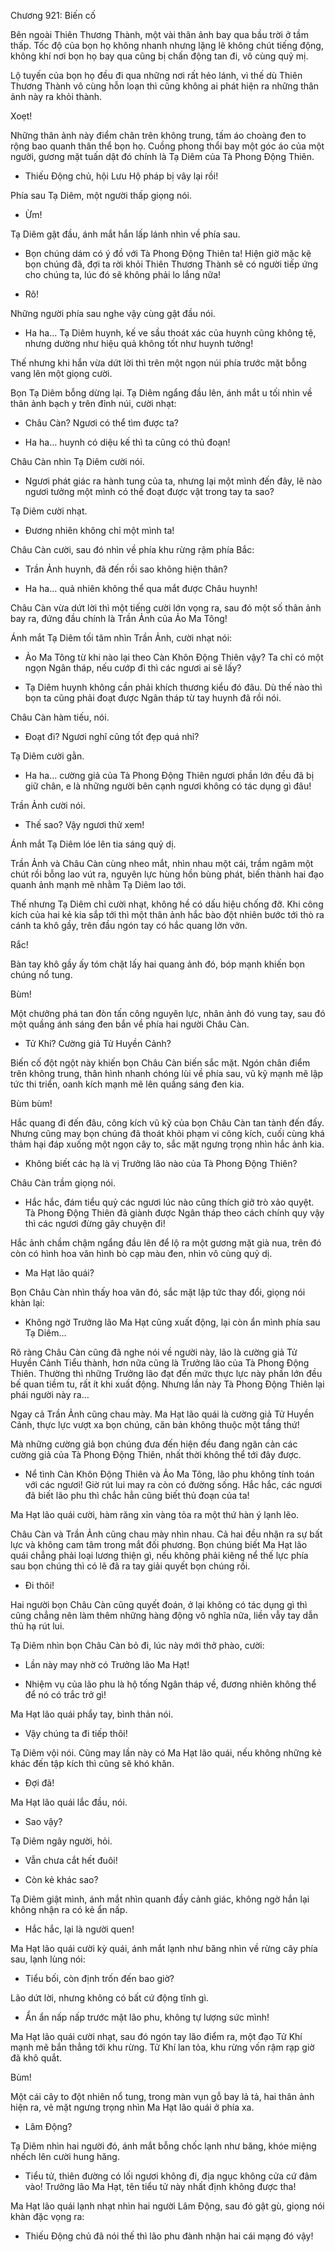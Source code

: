 




Chương 921: Biến cố


Bên ngoài Thiên Thương Thành, một vài thân ảnh bay qua bầu trời ở tầm thấp. Tốc độ của bọn họ không nhanh nhưng lặng lẽ không chút tiếng động, không khí nơi bọn họ bay qua cũng bị chấn động tan đi, vô cùng quỷ mị.

Lộ tuyến của bọn họ đều đi qua những nơi rất hẻo lánh, vì thế dù Thiên Thương Thành vô cùng hỗn loạn thì cũng không ai phát hiện ra những thân ảnh này ra khỏi thành.

Xoẹt!

Những thân ảnh này điểm chân trên không trung, tấm áo choàng đen to rộng bao quanh thân thể bọn họ. Cuồng phong thổi bay một góc áo của một người, gương mặt tuấn dật đó chính là Tạ Diêm của Tà Phong Động Thiên.

- Thiếu Động chủ, hội Lưu Hộ pháp bị vây lại rồi!

Phía sau Tạ Diêm, một người thấp giọng nói.

- Ừm!

Tạ Diêm gật đầu, ánh mắt hắn lấp lánh nhìn về phía sau.

- Bọn chúng dám có ý đồ với Tà Phong Động Thiên ta! Hiện giờ mặc kệ bọn chúng đã, đợi ta rời khỏi Thiên Thương Thành sẽ có người tiếp ứng cho chúng ta, lúc đó sẽ không phải lo lắng nữa!

- Rõ!

Những người phía sau nghe vậy cùng gật đầu nói.

- Ha ha… Tạ Diêm huynh, kế ve sầu thoát xác của huynh cũng không tệ, nhưng dường như hiệu quả không tốt như huynh tưởng!

Thế nhưng khi hắn vừa dứt lời thì trên một ngọn núi phía trước mặt bỗng vang lên một giọng cười.

Bọn Tạ Diêm bỗng dừng lại. Tạ Diêm ngẩng đầu lên, ánh mắt u tối nhìn về thân ảnh bạch y trên đỉnh núi, cười nhạt:

- Châu Càn? Ngươi có thể tìm được ta?

- Ha ha… huynh có diệu kế thì ta cũng có thủ đoạn!

Châu Càn nhìn Tạ Diêm cười nói.

- Ngươi phát giác ra hành tung của ta, nhưng lại một mình đến đây, lẽ nào ngươi tưởng một mình có thể đoạt được vật trong tay ta sao?

Tạ Diêm cười nhạt.

- Đương nhiên không chỉ một mình ta!

Châu Càn cười, sau đó nhìn về phía khu rừng rậm phía Bắc:

- Trần Ảnh huynh, đã đến rồi sao không hiện thân?

- Ha ha… quả nhiên không thể qua mắt được Châu huynh!

Châu Càn vừa dứt lời thì một tiếng cười lớn vọng ra, sau đó một số thân ảnh bay ra, đứng đầu chính là Trần Ảnh của Ảo Ma Tông!

Ánh mắt Tạ Diêm tối tăm nhìn Trần Ảnh, cười nhạt nói:

- Ảo Ma Tông từ khi nào lại theo Càn Khôn Động Thiên vậy? Ta chỉ có một ngọn Ngân tháp, nếu cướp đi thì các ngươi ai sẽ lấy?

- Tạ Diêm huynh không cần phải khích thương kiểu đó đâu. Dù thế nào thì bọn ta cũng phải đoạt được Ngân tháp từ tay huynh đã rồi nói.

Châu Càn hàm tiếu, nói.

- Đoạt đi? Ngươi nghĩ cũng tốt đẹp quá nhỉ?

Tạ Diêm cười gằn.

- Ha ha… cường giả của Tà Phong Động Thiên ngươi phần lớn đều đã bị giữ chân, e là những người bên cạnh ngươi không có tác dụng gì đâu!

Trần Ảnh cười nói.

- Thế sao? Vậy ngươi thử xem!

Ánh mắt Tạ Diêm lóe lên tia sáng quỷ dị.

Trần Ảnh và Châu Càn cùng nheo mắt, nhìn nhau một cái, trầm ngâm một chút rồi bỗng lao vút ra, nguyên lực hùng hồn bùng phát, biến thành hai đạo quanh ảnh mạnh mẽ nhằm Tạ Diêm lao tới.

Thế nhưng Tạ Diêm chỉ cười nhạt, không hề có dấu hiệu chống đỡ. Khi công kích của hai kẻ kia sắp tới thì một thân ảnh hắc bào đột nhiên bước tới thò ra cánh ta khô gầy, trên đầu ngón tay có hắc quang lởn vởn.

Rắc!

Bàn tay khô gầy ấy tóm chặt lấy hai quang ảnh đó, bóp mạnh khiến bọn chúng nổ tung.

Bùm!

Một chưởng phá tan đòn tấn công nguyên lực, nhân ảnh đó vung tay, sau đó một quầng ánh sáng đen bắn về phía hai người Châu Càn.

- Tử Khí? Cường giả Tử Huyền Cảnh?

Biến cố đột ngột này khiến bọn Châu Càn biến sắc mặt. Ngón chân điểm trên không trung, thân hình nhanh chóng lùi về phía sau, vũ kỹ mạnh mẽ lập tức thi triển, oanh kích mạnh mẽ lên quầng sáng đen kia.

Bùm bùm!

Hắc quang đi đến đâu, công kích vũ kỹ của bọn Châu Càn tan tành đến đấy. Nhưng cũng may bọn chúng đã thoát khỏi phạm vi công kích, cuối cùng khá thảm hại đáp xuống một ngọn cây to, sắc mặt ngưng trọng nhìn hắc ảnh kia.

- Không biết các hạ là vị Trưởng lão nào của Tà Phong Động Thiên?

Châu Càn trầm giọng nói.

- Hắc hắc, đám tiểu quỷ các ngươi lúc nào cũng thích giở trò xảo quyệt. Tà Phong Động Thiên đã giành được Ngân tháp theo cách chính quy vậy thì các ngươi đừng gây chuyện đi!

Hắc ảnh chầm chậm ngẩng đầu lên để lộ ra một gương mặt già nua, trên đó còn có hình hoa văn hình bò cạp màu đen, nhìn vô cùng quỷ dị.

- Ma Hạt lão quái?

Bọn Châu Càn nhìn thấy hoa văn đó, sắc mặt lập tức thay đổi, giọng nói khàn lại:

- Không ngờ Trưởng lão Ma Hạt cũng xuất động, lại còn ẩn mình phía sau Tạ Diêm…

Rõ ràng Châu Càn cũng đã nghe nói về người này, lão là cường giả Tử Huyền Cảnh Tiểu thành, hơn nữa cũng là Trưởng lão của Tà Phong Động Thiên. Thường thì những Trưởng lão đạt đến mức thực lực này phần lớn đều bế quan tiềm tu, rất ít khi xuất động. Nhưng lần này Tà Phong Động Thiên lại phái người này ra…

Ngay cả Trần Ảnh cũng chau mày. Ma Hạt lão quái là cường giả Tử Huyền Cảnh, thực lực vượt xa bọn chúng, căn bản không thuộc một tầng thứ!

Mà những cường giả bọn chúng đưa đến hiện đều đang ngăn cản các cường giả của Tà Phong Động Thiên, nhất thời không thể tới đây được.

- Nể tình Càn Khôn Động Thiên và Ảo Ma Tông, lão phu không tính toán với các ngươi! Giờ rút lui may ra còn có đường sống. Hắc hắc, các ngươi đã biết lão phu thì chắc hẳn cũng biết thủ đoạn của ta!

Ma Hạt lão quái cười, hàm răng xỉn vàng tỏa ra một thứ hàn ý lạnh lẽo.

Châu Càn và Trần Ảnh cũng chau mày nhìn nhau. Cả hai đều nhận ra sự bất lực và không cam tâm trong mắt đối phương. Bọn chúng biết Ma Hạt lão quái chẳng phải loại lương thiện gì, nếu không phải kiêng nể thế lực phía sau bọn chúng thì có lẽ đã ra tay giải quyết bọn chúng rồi.

- Đi thôi!

Hai người bọn Châu Càn cũng quyết đoán, ở lại không có tác dụng gì thì cũng chẳng nên làm thêm những hàng động vô nghĩa nữa, liền vẫy tay dẫn thủ hạ rút lui.

Tạ Diêm nhìn bọn Châu Càn bỏ đi, lúc này mới thở phào, cười:

- Lần này may nhờ có Trưởng lão Ma Hạt!

- Nhiệm vụ của lão phu là hộ tống Ngân tháp về, đương nhiên không thể để nó có trắc trở gì!

Ma Hạt lão quái phẩy tay, bình thản nói.

- Vậy chúng ta đi tiếp thôi!

Tạ Diêm vội nói. Cũng may lần này có Ma Hạt lão quái, nếu không những kẻ khác đến tập kích thì cũng sẽ khó khăn.

- Đợi đã!

Ma Hạt lão quái lắc đầu, nói.

- Sao vậy?

Tạ Diêm ngây người, hỏi.

- Vẫn chưa cắt hết đuôi!

- Còn kẻ khác sao?

Tạ Diêm giật mình, ánh mắt nhìn quanh đầy cảnh giác, không ngờ hắn lại không nhận ra có kẻ ẩn nấp.

- Hắc hắc, lại là người quen!

Ma Hạt lão quái cười kỳ quái, ánh mắt lạnh như băng nhìn về rừng cây phía sau, lạnh lùng nói:

- Tiểu bối, còn định trốn đến bao giờ?

Lão dứt lời, nhưng không có bất cứ động tĩnh gì.

- Ẩn ẩn nấp nấp trước mặt lão phu, không tự lượng sức mình!

Ma Hạt lão quái cười nhạt, sau đó ngón tay lão điểm ra, một đạo Tử Khí mạnh mẽ bắn thẳng tới khu rừng. Tử Khí lan tỏa, khu rừng vốn rậm rạp giờ đã khô quắt.

Bùm!

Một cái cây to đột nhiên nổ tung, trong màn vụn gỗ bay lả tả, hai thân ảnh hiện ra, vẻ mặt ngưng trọng nhìn Ma Hạt lão quái ở phía xa.

- Lâm Động?

Tạ Diêm nhìn hai người đó, ánh mắt bỗng chốc lạnh như băng, khóe miệng nhếch lên cười hung hăng.

- Tiểu tử, thiên đường có lối ngươi không đi, địa ngục không cửa cứ đâm vào! Trưởng lão Ma Hạt, tên tiểu tử này nhất định không được tha!

Ma Hạt lão quái lạnh nhạt nhìn hai người Lâm Động, sau đó gật gù, giọng nói khàn đặc vọng ra:

- Thiếu Động chủ đã nói thế thì lão phu đành nhận hai cái mạng đó vậy!




